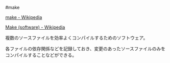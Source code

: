 #make

[make - Wikipedia](https://ja.wikipedia.org/wiki/Make)

[Make (software) - Wikipedia](https://en.wikipedia.org/wiki/Make_(software))

複数のソースファイルを効率よくコンパイルするためのソフトウェア。

各ファイルの依存関係などを記録しておき、変更のあったソースファイルのみをコンパイルすることなどができる。
